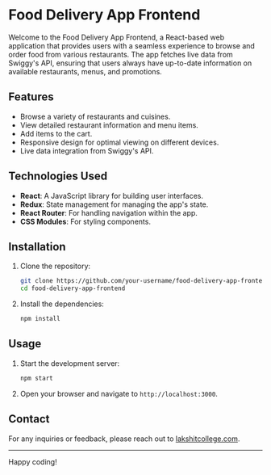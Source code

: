 # Food Delivery App Frontend

Welcome to the Food Delivery App Frontend, a React-based web application that provides users with a seamless experience to browse and order food from various restaurants. The app fetches live data from Swiggy's API, ensuring that users always have up-to-date information on available restaurants, menus, and promotions.

## Features

- Browse a variety of restaurants and cuisines.
- View detailed restaurant information and menu items.
- Add items to the cart.
- Responsive design for optimal viewing on different devices.
- Live data integration from Swiggy's API.

## Technologies Used

- **React**: A JavaScript library for building user interfaces.
- **Redux**: State management for managing the app's state.
- **React Router**: For handling navigation within the app.
- **CSS Modules**: For styling components.

## Installation

1. Clone the repository:

    ```bash
    git clone https://github.com/your-username/food-delivery-app-frontend.git
    cd food-delivery-app-frontend
    ```

2. Install the dependencies:

    ```bash
    npm install
    ```


## Usage

1. Start the development server:

    ```bash
    npm start
    ```

2. Open your browser and navigate to `http://localhost:3000`.



## Contact

For any inquiries or feedback, please reach out to [lakshitcollege.com](mailto:your-email@example.com).

---

Happy coding!
